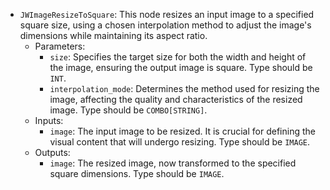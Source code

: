 - `JWImageResizeToSquare`: This node resizes an input image to a specified square size, using a chosen interpolation method to adjust the image's dimensions while maintaining its aspect ratio.
    - Parameters:
        - `size`: Specifies the target size for both the width and height of the image, ensuring the output image is square. Type should be `INT`.
        - `interpolation_mode`: Determines the method used for resizing the image, affecting the quality and characteristics of the resized image. Type should be `COMBO[STRING]`.
    - Inputs:
        - `image`: The input image to be resized. It is crucial for defining the visual content that will undergo resizing. Type should be `IMAGE`.
    - Outputs:
        - `image`: The resized image, now transformed to the specified square dimensions. Type should be `IMAGE`.
